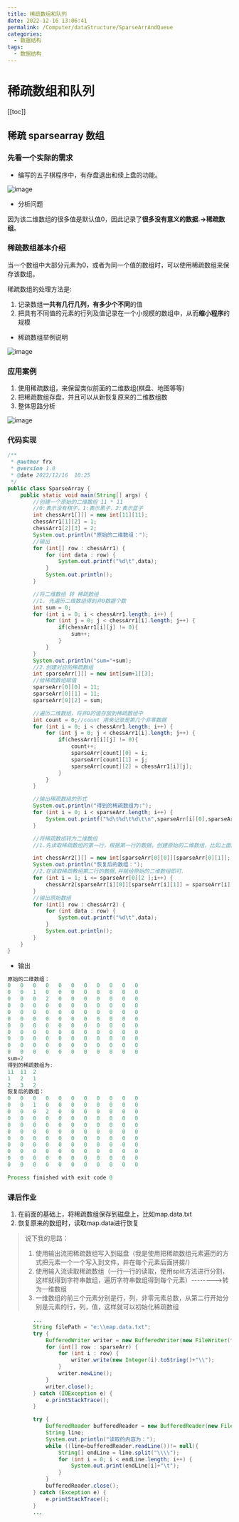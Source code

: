 ```yaml
---
title: 稀疏数组和队列
date: 2022-12-16 13:06:41
permalink: /Computer/dataStructure/SparseArrAndQueue
categories:
  - 数据结构
tags:
  - 数据结构
---
```

# 稀疏数组和队列

[[toc]]

## 稀疏 sparsearray 数组

### 先看一个实际的需求

+ 编写的五子棋程序中，有存盘退出和续上盘的功能。

![image](https://cdn.staticaly.com/gh/xustudyxu/image-hosting1@master/20221216/image.zahwreqpwhs.webp)

+ 分析问题

因为该二维数组的很多值是默认值0，因此记录了**很多没有意义的数据.->稀疏数组**。

### 稀疏数组基本介绍

当一个数组中大部分元素为0，或者为同一个值的数组时，可以使用稀疏数组来保存该数组。

稀疏数组的处理方法是:

1. 记录数组**一共有几行几列，有多少个不同**的值
2. 把具有不同值的元素的行列及值记录在一个小规模的数组中，从而**缩小程序**的规模

+ 稀疏数组举例说明

![image](https://cdn.staticaly.com/gh/xustudyxu/image-hosting1@master/20221216/image.804ea5g46m0.webp)

### 应用案例

1. 使用稀疏数组，来保留类似前面的二维数组(棋盘、地图等等)
2. 把稀疏数组存盘，并且可以从新恢复原来的二维数组数
3. 整体思路分析

![image](https://cdn.staticaly.com/gh/xustudyxu/image-hosting1@master/20221216/image.6txpat47wxc0.webp)

### 代码实现

```java
/**
 * @author frx
 * @version 1.0
 * @date 2022/12/16  10:25
 */
public class SparseArray {
    public static void main(String[] args) {
        //创建一个原始的二维数组 11 * 11
        //0:表示没有棋子，1:表示黑子，2:表示蓝子
        int chessArr1[][] = new int[11][11];
        chessArr1[1][2] = 1;
        chessArr1[2][3] = 2;
        System.out.println("原始的二维数组：");
        //输出
        for (int[] row : chessArr1) {
            for (int data : row) {
                System.out.printf("%d\t",data);
            }
            System.out.println();
        }

        //将二维数组 转 稀疏数组
        //1. 先遍历二维数组得到非0数据个数
        int sum = 0;
        for (int i = 0; i < chessArr1.length; i++) {
            for (int j = 0; j < chessArr1[i].length; j++) {
                if(chessArr1[i][j] != 0){
                    sum++;
                }
            }
        }
        System.out.println("sum="+sum);
        //2.创建对应的稀疏数组
        int sparseArr[][] = new int[sum+1][3];
        //给稀疏数组赋值
        sparseArr[0][0] = 11;
        sparseArr[0][1] = 11;
        sparseArr[0][2] = sum;

        //遍历二维数组，将非0的值存放到稀疏数组中
        int count = 0;//count 用来记录是第几个非零数据
        for (int i = 0; i < chessArr1.length; i++) {
            for (int j = 0; j < chessArr1[i].length; j++) {
                if(chessArr1[i][j] != 0){
                    count++;
                    sparseArr[count][0] = i;
                    sparseArr[count][1] = j;
                    sparseArr[count][2] = chessArr1[i][j];
                }
            }
        }

        //输出稀疏数组的形式
        System.out.println("得到的稀疏数组为:");
        for (int i = 0; i < sparseArr.length; i++) {
            System.out.printf("%d\t%d\t%d\t\n",sparseArr[i][0],sparseArr[i][1],sparseArr[i][2]);
        }

        //将稀疏数组转为二维数组
        //1.先读取稀疏数组的第一行，根据第一行的数据，创建原始的二维数组，比如上面的chessArr2 =int[11][11]

        int chessArr2[][] = new int[sparseArr[0][0]][sparseArr[0][1]];
        System.out.println("恢复后的数组：");
        //2.在读取稀疏教组第二行的数据,并赋给原始的二维数组即可.
        for (int i = 1; i <= sparseArr[0][2 ];i++) {
            chessArr2[sparseArr[i][0]][sparseArr[i][1]] = sparseArr[i][2];
        }
        //输出原始数组
        for (int[] row : chessArr2) {
            for (int data : row) {
                System.out.printf("%d\t",data);
            }
            System.out.println();
        }
    }
}
```

+ 输出

```java
原始的二维数组：
0	0	0	0	0	0	0	0	0	0	0	
0	0	1	0	0	0	0	0	0	0	0	
0	0	0	2	0	0	0	0	0	0	0	
0	0	0	0	0	0	0	0	0	0	0	
0	0	0	0	0	0	0	0	0	0	0	
0	0	0	0	0	0	0	0	0	0	0	
0	0	0	0	0	0	0	0	0	0	0	
0	0	0	0	0	0	0	0	0	0	0	
0	0	0	0	0	0	0	0	0	0	0	
0	0	0	0	0	0	0	0	0	0	0	
0	0	0	0	0	0	0	0	0	0	0	
sum=2
得到的稀疏数组为:
11	11	2	
1	2	1	
2	3	2	
恢复后的数组：
0	0	0	0	0	0	0	0	0	0	0	
0	0	1	0	0	0	0	0	0	0	0	
0	0	0	2	0	0	0	0	0	0	0	
0	0	0	0	0	0	0	0	0	0	0	
0	0	0	0	0	0	0	0	0	0	0	
0	0	0	0	0	0	0	0	0	0	0	
0	0	0	0	0	0	0	0	0	0	0	
0	0	0	0	0	0	0	0	0	0	0	
0	0	0	0	0	0	0	0	0	0	0	
0	0	0	0	0	0	0	0	0	0	0	
0	0	0	0	0	0	0	0	0	0	0	

Process finished with exit code 0
```

### 课后作业

1. 在前面的基础上，将稀疏数组保存到磁盘上，比如map.data.txt
2. 恢复原来的数组时，读取map.data进行恢复

> 说下我的思路：
>
> 1. 使用输出流把稀疏数组写入到磁盘（我是使用把稀疏数组元素遍历的方式把元素一个一个写入到文件，并在每个元素后面拼接/）
> 2. 使用输入流读取稀疏数组（一行一行的读取，使用split方法进行分割，这样就得到字符串数组，遍历字符串数组得到每个元素）-------->转为一维数组
> 3. 一维数组的前三个元素分别是行，列，非零元素总数，从第二行开始分别是元素的行，列，值，这样就可以初始化稀疏数组

```java
        ...
		String filePath = "e:\\map.data.txt";
        try {
            BufferedWriter writer = new BufferedWriter(new FileWriter(filePath));
            for (int[] row : sparseArr) {
                for (int i : row) {
                    writer.write(new Integer(i).toString()+"\\");
                }
                writer.newLine();
            }
            writer.close();
        } catch (IOException e) {
            e.printStackTrace();
        }

        try {
            BufferedReader bufferedReader = new BufferedReader(new FileReader(filePath));
            String line;
            System.out.println("读取的内容为：");
            while ((line=bufferedReader.readLine())!= null){
                String[] endLine = line.split("\\\\");
                for (int i = 0; i < endLine.length; i++) {
                    System.out.print(endLine[i]+"\t");
                }
            }
            bufferedReader.close();
        } catch (Exception e) {
            e.printStackTrace();
        }
		...
```

